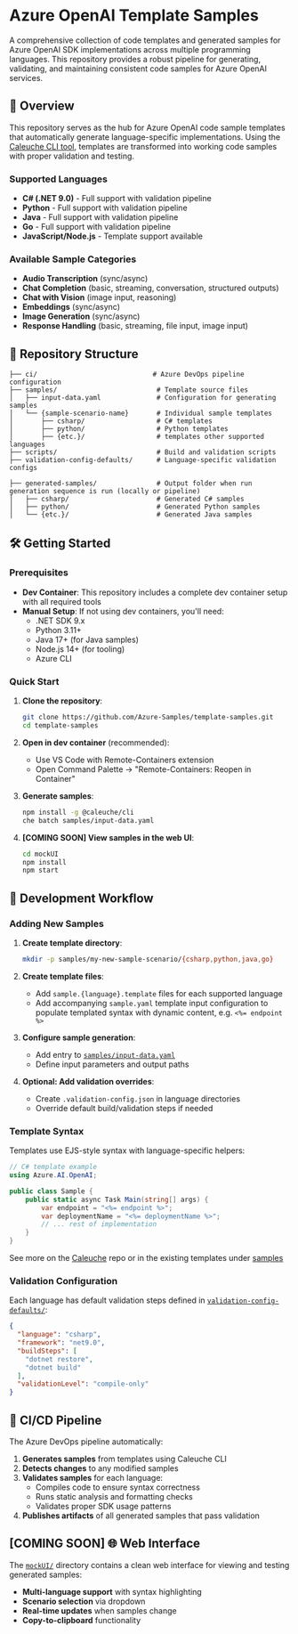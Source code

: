 # Azure OpenAI Template Samples

A comprehensive collection of code templates and generated samples for Azure OpenAI SDK implementations across multiple programming languages. This repository provides a robust pipeline for generating, validating, and maintaining consistent code samples for Azure OpenAI services.

## 🚀 Overview

This repository serves as the hub for Azure OpenAI code sample templates that automatically generate language-specific implementations. Using the [Caleuche CLI tool](https://github.com/brandor64/caleuche), templates are transformed into working code samples with proper validation and testing.

### Supported Languages

- **C# (.NET 9.0)** - Full support with validation pipeline
- **Python** - Full support with validation pipeline  
- **Java** - Full support with validation pipeline
- **Go** - Full support with validation pipeline
- **JavaScript/Node.js** - Template support available

### Available Sample Categories

- **Audio Transcription** (sync/async)
- **Chat Completion** (basic, streaming, conversation, structured outputs)
- **Chat with Vision** (image input, reasoning)
- **Embeddings** (sync/async)
- **Image Generation** (sync/async)
- **Response Handling** (basic, streaming, file input, image input)

## 📁 Repository Structure

```
├── ci/                             # Azure DevOps pipeline configuration
├── samples/                         # Template source files
│   ├── input-data.yaml              # Configuration for generating samples
│   └── {sample-scenario-name}       # Individual sample templates
│       ├── csharp/                  # C# templates
│       ├── python/                  # Python templates
│       ├── {etc.}/                  # templates other supported languages
├── scripts/                         # Build and validation scripts
├── validation-config-defaults/      # Language-specific validation configs

├── generated-samples/               # Output folder when run generation sequence is run (locally or pipeline)
│   ├── csharp/                      # Generated C# samples
│   ├── python/                      # Generated Python samples
│   └── {etc.}/                      # Generated Java samples
```

## 🛠️ Getting Started

### Prerequisites

- **Dev Container**: This repository includes a complete dev container setup with all required tools
- **Manual Setup**: If not using dev containers, you'll need:
  - .NET SDK 9.x
  - Python 3.11+
  - Java 17+ (for Java samples)
  - Node.js 14+ (for tooling)
  - Azure CLI

### Quick Start

1. **Clone the repository**:
   ```bash
   git clone https://github.com/Azure-Samples/template-samples.git
   cd template-samples
   ```

2. **Open in dev container** (recommended):
   - Use VS Code with Remote-Containers extension
   - Open Command Palette → "Remote-Containers: Reopen in Container"

3. **Generate samples**:
   ```bash
   npm install -g @caleuche/cli
   che batch samples/input-data.yaml
   ```

4. **[COMING SOON] View samples in the web UI**:
   ```bash
   cd mockUI
   npm install
   npm start
   ```

## 🔧 Development Workflow

### Adding New Samples

1. **Create template directory**:
   ```bash
   mkdir -p samples/my-new-sample-scenario/{csharp,python,java,go}
   ```

2. **Create template files**:
   - Add `sample.{language}.template` files for each supported language
   - Add accompanying `sample.yaml` template input configuration to populate templated syntax with dynamic content, e.g. `<%= endpoint %>`

3. **Configure sample generation**:
   - Add entry to [`samples/input-data.yaml`](samples/input-data.yaml)
   - Define input parameters and output paths

4. **Optional: Add validation overrides**:
   - Create `.validation-config.json` in language directories
   - Override default build/validation steps if needed

### Template Syntax

Templates use EJS-style syntax with language-specific helpers:

```csharp
// C# template example
using Azure.AI.OpenAI;

public class Sample {
    public static async Task Main(string[] args) {
        var endpoint = "<%= endpoint %>";
        var deploymentName = "<%= deploymentName %>";
        // ... rest of implementation
    }
}
```
See more on the [Caleuche](https://github.com/brandor64/caleuche) repo or in the existing templates under [samples](samples/)

### Validation Configuration

Each language has default validation steps defined in [`validation-config-defaults/`](validation-config-defaults/):

```json
{
  "language": "csharp",
  "framework": "net9.0",
  "buildSteps": [
    "dotnet restore",
    "dotnet build"
  ],
  "validationLevel": "compile-only"
}
```

## 🔄 CI/CD Pipeline

The Azure DevOps pipeline automatically:

1. **Generates samples** from templates using Caleuche CLI
2. **Detects changes** to any modified samples
3. **Validates samples** for each language:
   - Compiles code to ensure syntax correctness
   - Runs static analysis and formatting checks
   - Validates proper SDK usage patterns
4. **Publishes artifacts** of all generated samples that pass validation

## [COMING SOON] 🌐 Web Interface

The [`mockUI/`](mockUI/) directory contains a clean web interface for viewing and testing generated samples:

- **Multi-language support** with syntax highlighting
- **Scenario selection** via dropdown
- **Real-time updates** when samples change
- **Copy-to-clipboard** functionality
